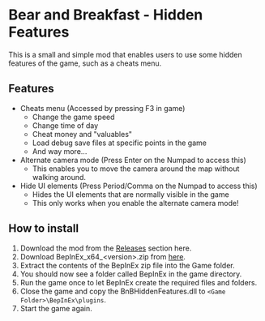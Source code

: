 ﻿# Bear and Breakfast - Hidden Features

This is a small and simple mod that enables users to use some hidden features of the game, such as a cheats menu.

## Features
- Cheats menu (Accessed by pressing F3 in game)
  - Change the game speed
  - Change time of day
  - Cheat money and "valuables"
  - Load debug save files at specific points in the game
  - And way more...
- Alternate camera mode (Press Enter on the Numpad to access this)
  - This enables you to move the camera around the map without walking around.
- Hide UI elements (Press Period/Comma on the Numpad to access this)
  - Hides the UI elements that are normally visible in the game
  - This only works when you enable the alternate camera mode!

## How to install

1. Download the mod from the [Releases](https://github.com/derfl007/BnBHiddenFeatures/releases/latest) section here.
2. Download BepInEx_x64_\<version>.zip from [here](https://github.com/BepInEx/BepInEx/releases/latest).
3. Extract the contents of the BepInEx zip file into the Game folder.
4. You should now see a folder called BepInEx in the game directory. 
5. Run the game once to let BepInEx create the required files and folders.
6. Close the game and copy the BnBHiddenFeatures.dll to `<Game Folder>\BepInEx\plugins`.
7. Start the game again.